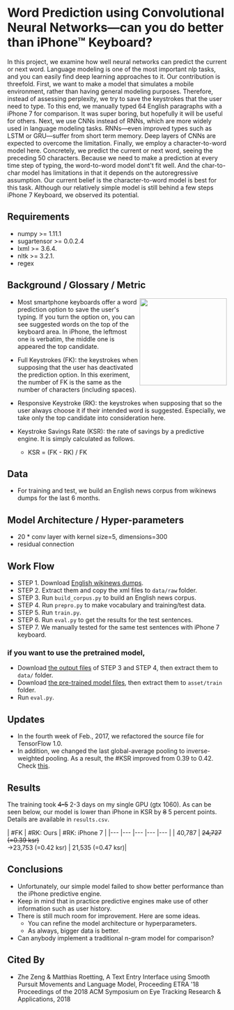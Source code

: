 # Word Prediction using Convolutional Neural Networks—can you do better than iPhone™ Keyboard?

In this project, we examine how well neural networks can predict the current or next word. Language modeling is one of the most important nlp tasks, and you can easily find deep learning approaches to it. Our contribution is threefold. First, we want to make a model that simulates a mobile environment, rather than having general modeling purposes. Therefore, instead of assessing perplexity, we try to save the keystrokes that the user need to type. To this end, we manually typed 64 English paragraphs with a iPhone 7 for comparison. It was super boring, but hopefully it will be useful for others. Next, we use CNNs instead of RNNs, which are more widely used in language modeling tasks. RNNs—even improved types such as LSTM or GRU—suffer from short term memory. Deep layers of CNNs are expected to overcome the limitation. Finally, we employ a character-to-word model here. Concretely, we predict the current or next word, seeing the preceding 50 characters. Because we need to make a prediction at every time step of typing, the word-to-word model dont't fit well. And the char-to-char model has limitations in that it depends on the autoregressive assumption. Our current belief is the character-to-word model is best for this task. Although our relatively simple model is still behind a few steps iPhone 7 Keyboard, we observed its potential.

## Requirements
  * numpy >= 1.11.1
  * sugartensor >= 0.0.2.4
  * lxml >= 3.6.4.
  * nltk >= 3.2.1.
  * regex

## Background / Glossary / Metric

<img src="image/word_prediction.gif" width="200" align="right">

* Most smartphone keyboards offer a word prediction option to save the user's typing. If you turn the option on, you can see suggested words on the top of the keyboard area. In iPhone, the leftmost one is verbatim, the middle one is appeared the top candidate.

* Full Keystrokes (FK): the keystrokes when supposing that the user has deactivated the prediction option. In this exeriment, the number of FK is the same as the number of characters (including spaces).
* Responsive Keystroke (RK): the keystrokes when supposing that so the user always choose it if their intended word is suggested. Especially, we take only the top candidate into consideration here. 
* Keystroke Savings Rate (KSR): the rate of savings by a predictive engine. It is simply calculated as follows.
  * KSR = (FK - RK) / FK 


## Data
* For training and test, we build an English news corpus from wikinews dumps for the last 6 months.

## Model Architecture / Hyper-parameters

* 20 * conv layer with kernel size=5, dimensions=300
* residual connection

## Work Flow

* STEP 1. Download [English wikinews dumps](https://dumps.wikimedia.org/enwikinews/20170120/).
* STEP 2. Extract them and copy the xml files to `data/raw` folder.
* STEP 3. Run `build_corpus.py` to build an English news corpus.
* STEP 4. Run `prepro.py` to make vocabulary and training/test data.
* STEP 5. Run `train.py`.
* STEP 6. Run `eval.py` to get the results for the test sentences.
* STEP 7. We manually tested for the same test sentences with iPhone 7 keyboard.

### if you want to use the pretrained model,

* Download [the output files](https://drive.google.com/open?id=0B0ZXk88koS2KemFWdFNoSnBfNDg) of STEP 3 and STEP 4, then extract them to `data/` folder.
* Download [the pre-trained model files](https://drive.google.com/open?id=0B0ZXk88koS2KNHBuM09kSXFJNzA), then extract them to `asset/train` folder.
* Run `eval.py`.

## Updates
* In the fourth week of Feb., 2017, we refactored the source file for TensorFlow 1.0.
* In addition, we changed the last global-average pooling to inverse-weighted pooling. As a result, the #KSR improved from 0.39 to 0.42. Check [this](https://github.com/Kyubyong/word_prediction/blob/master/train.py#L81).

## Results

The training took ~~4-5~~ 2-3 days on my single GPU (gtx 1060). As can be seen below, our model is lower than iPhone in KSR by ~~8~~ 5 percent points. Details are available in `results.csv`. 

| #FK | #RK: Ours | #RK: iPhone 7 |
|--- |--- |--- |--- |--- |
| 40,787 | ~~24,727 (=0.39 ksr)~~ <br>->23,753 (=0.42 ksr) | 21,535 (=0.47 ksr)|

## Conclusions
* Unfortunately, our simple model failed to show better performance than the iPhone predictive engine.
* Keep in mind that in practice predictive engines make use of other information such as user history.
* There is still much room for improvement. Here are some ideas.
  * You can refine the model architecture or hyperparameters.
  * As always, bigger data is better.
* Can anybody implement a traditional n-gram model for comparison?

## Cited By
* Zhe Zeng & Matthias Roetting, A Text Entry Interface using Smooth Pursuit Movements and Language Model, Proceeding
ETRA '18 Proceedings of the 2018 ACM Symposium on Eye Tracking Research & Applications, 2018


